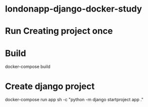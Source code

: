 # londonapp-django-docker-study

# Run Creating project once


# Build
docker-compose build

# Create django project
docker-compose run app sh -c "python -m django startproject app ."